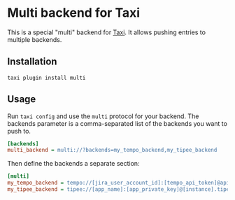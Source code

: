 Multi backend for Taxi
======================

This is a special "multi" backend for [Taxi](https://github.com/sephii/taxi).
It allows pushing entries to multiple backends.

Installation
------------

```shell
taxi plugin install multi
```

Usage
-----

Run `taxi config` and use the `multi` protocol for your backend. The backends
parameter is a comma-separated list of the backends you want to push to.

```ini
[backends]
multi_backend = multi://?backends=my_tempo_backend,my_tipee_backend
```

Then define the backends a separate section:

```ini
[multi]
my_tempo_backend = tempo://[jira_user_account_id]:[tempo_api_token]@api.tempo.io/core/3/
my_tipee_backend = tipee://[app_name]:[app_private_key]@[instance].tipee.net/api/?person=[person_id]
```
